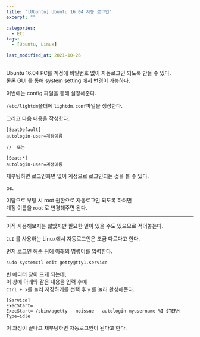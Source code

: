 ```yaml
---
title: "[Ubuntu] Ubuntu 16.04 자동 로그인"
excerpt: ""

categories:
  - Etc
tags:
  - [Ubuntu, Linux]

last_modified_at: 2021-10-26
---
```


Ubuntu 16.04 PC를 계정에 비밀번호 없이 자동로그인 되도록 만들 수 있다.   
물론 GUI 를 통해 system setting 에서 변경이 가능하다.

이번에는 config 파일을 통해 설정해준다.

`/etc/lightdm`폴더에  `lightdm.conf`파일을 생성한다.

그리고 다음 내용을 작성한다.

```
[SeatDefault]
autologin-user=계정이름

//  또는

[Seat:*]
autologin-user=계정이름
```

재부팅하면 로그인화면 없이 계정으로 로그인되는 것을 볼 수 있다.

ps.

여담으로 부팅 시 root 권한으로 자동로그인 되도록 하려면   
계정 이름을 root 로 변경해주면 된다.

___

아직 사용해보지는 않았지만 필요한 일이 있을 수도 있으므로 적어놓는다.

`CLI` 를 사용하는 Linux에서 자동로그인은 조금 다르다고 한다.

먼저 로그인 해준 뒤에 아래의 명령어를 입력한다.

```
sudo systemctl edit getty@tty1.service
```

빈 에디터 창이 뜨게 되는데,   
이 창에 아래와 같은 내용을 입력 후에   
`Ctrl + x`를 눌러 저장하기를 선택 후 `y` 를 눌러 완성해준다.

```
[Service]
ExecStart=
ExecStart=-/sbin/agetty --noissue --autologin myusername %I $TERM
Type=idle
```

이 과정이 끝나고 재부팅하면 자동로그인이 된다고 한다.